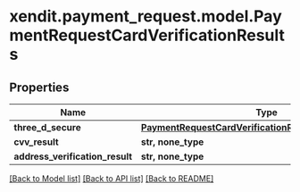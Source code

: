 # xendit.payment_request.model.PaymentRequestCardVerificationResults


## Properties
Name | Type | Description | Notes
------------ | ------------- | ------------- | -------------
**three_d_secure** | [**PaymentRequestCardVerificationResultsThreeDeeSecure**](PaymentRequestCardVerificationResultsThreeDeeSecure.md) |  | 
**cvv_result** | **str, none_type** |  | [optional] 
**address_verification_result** | **str, none_type** |  | [optional] 

[[Back to Model list]](../README.md#documentation-for-models) [[Back to API list]](../README.md#documentation-for-api-endpoints) [[Back to README]](../README.md)


